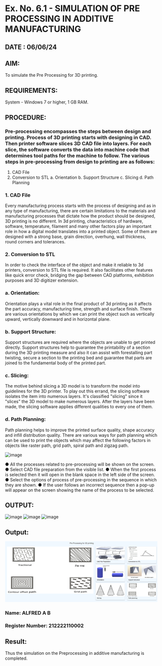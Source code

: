 # Ex. No. 6.1 - SIMULATION OF PRE PROCESSING IN ADDITIVE MANUFACTURING
## DATE : 06/06/24
## AIM:
To simulate the Pre Processing for 3D printing.

## REQUIREMENTS:
System - Windows 7 or higher, 1 GB RAM.

## PROCEDURE:
### Pre-processing encompasses the steps between design and printing. Process of 3D printing starts with designing in CAD. Then printer software slices 3D CAD file into layers. For each slice, the software converts the data into machine code that determines tool paths for the machine to follow. The various steps in pre-processing from design to printing are as follows:

1. CAD File
2. Conversion to STL a. Orientation b. Support Structure c. Slicing d. Path Planning

### 1. CAD File
Every manufacturing process starts with the process of designing and as in any type of manufacturing, there are certain limitations to the materials and manufacturing processes that dictate how the product should be designed, 3D printing is no different. In 3d printing, characteristics of hardware, software, temperature, filament and many other factors play an important role in how a digital model translates into a printed object. Some of them are designed with a strong base, grain direction, overhung, wall thickness, round corners and tolerances.

### 2. Conversion to STL
In order to check the interface of the object and make it reliable to 3d printers, conversion to STL file is required. It also facilitates other features like quick error check, bridging the gap between CAD platforms, exhibition purposes and 3D digitizer extension.

### a. Orientation:
Orientation plays a vital role in the final product of 3d printing as it affects the part accuracy, manufacturing time, strength and surface finish. There are various orientations by which we can print the object such as vertically upward, vertically downward and in horizontal plane.

### b. Support Structure:
Support structures are required where the objects are unable to get printed directly. Support structures help to guarantee the printability of a section during the 3D printing measure and also it can assist with forestalling part twisting, secure a section to the printing bed and guarantee that parts are joined to the fundamental body of the printed part.

### c. Slicing:
The motive behind slicing a 3D model is to transform the model into guidelines for the 3D printer. To play out this errand, the slicing software isolates the item into numerous layers. It's classified "slicing" since it "slices" the 3D model to make numerous layers. After the layers have been made, the slicing software applies different qualities to every one of them.

### d. Path Planning:
Path planning helps to improve the printed surface quality, shape accuracy and infill distribution quality. There are various ways for path planning which can be used to print the objects which may affect the following factors in objects like raster path, grid path, spiral path and zigzag path.

![image](https://github.com/Sellakumar1987/Ex.-No.-7---SIMULATION-OF-PRE--PROCESSING-IN-ADDITIVE-MANUFACTURING/assets/113594316/baef8515-67d7-4c96-accc-4ee88035c9e7)

●	All the processes related to pre-processing will be shown on the screen.
●	Select CAD file preparation from the visible list.
●	When the first process is selected then it will open in the blank space in the left side of the screen.
●	Select the options of process of pre-processing in the sequence in which they are shown.
●	If the user follows an incorrect sequence then a pop-up will appear on the screen showing the name of the process to be selected.

## OUTPUT:
![image](https://github.com/MukeshVelmurugan/Ex.-No.-7---SIMULATION-OF-PRE--PROCESSING-IN-ADDITIVE-MANUFACTURING/assets/118707363/24339fc1-ee6b-4781-9f7b-39b78013abee)
![image](https://github.com/MukeshVelmurugan/Ex.-No.-7---SIMULATION-OF-PRE--PROCESSING-IN-ADDITIVE-MANUFACTURING/assets/118707363/be7c30f6-fb60-4ce6-be80-590e19fcda6f)
![image](https://github.com/MukeshVelmurugan/Ex.-No.-7---SIMULATION-OF-PRE--PROCESSING-IN-ADDITIVE-MANUFACTURING/assets/118707363/889964b5-ffd5-4e64-856b-08246fc6d16f)


## Output:
![image](https://github.com/SAKTHISWAR/Ex.-No.-7---SIMULATION-OF-PRE--PROCESSING-IN-ADDITIVE-MANUFACTURING/blob/main/8.png)

### Name: ALFRED A B
### Register Number: 212222110002

## Result: 
Thus the simulation on the Preprocessing in additive manufacturing is completed.
